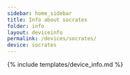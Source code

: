 ```yaml
---
sidebar: home_sidebar
title: Info about socrates
folder: info
layout: deviceinfo
permalink: /devices/socrates/
device: socrates
---
```

{% include templates/device_info.md %}
